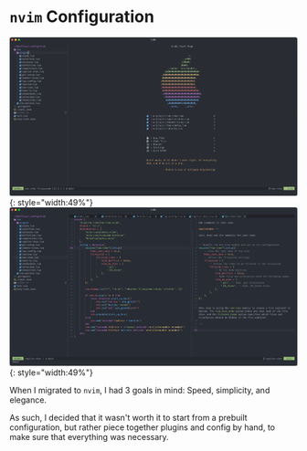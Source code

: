 # `nvim` Configuration

![Start Screen](./art/startscreen.png){: style="width:49%"} ![Code](./art/code.png){: style="width:49%"}

When I migrated to `nvim`, I had 3 goals in mind: Speed, simplicity, and elegance.

As such, I decided that it wasn't worth it to start from a prebuilt configuration, but rather piece together plugins and config by hand, to make sure that everything was necessary.


